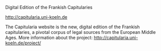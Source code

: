 Digital Edition of the Frankish Capitularies

http://capitularia.uni-koeln.de

The Capitularia website is the new, digital edition of the Frankish
capitularies, a pivotal corpus of legal sources from the European Middle Ages.
More information about the project: http://capitularia.uni-koeln.de/project/
